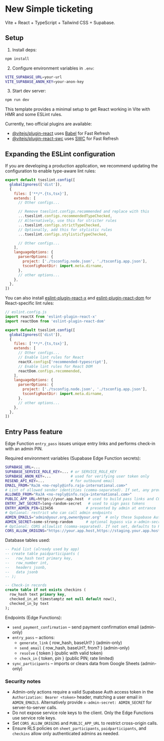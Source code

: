 # New Simple ticketing

Vite + React + TypeScript + Tailwind CSS + Supabase.

## Setup

1. Install deps:

```bash
npm install
```

2. Configure environment variables in `.env`:

```bash
VITE_SUPABASE_URL=your-url
VITE_SUPABASE_ANON_KEY=your-anon-key
```

3. Start dev server:

```bash
npm run dev
```

This template provides a minimal setup to get React working in Vite with HMR and some ESLint rules.

Currently, two official plugins are available:

- [@vitejs/plugin-react](https://github.com/vitejs/vite-plugin-react/blob/main/packages/plugin-react) uses [Babel](https://babeljs.io/) for Fast Refresh
- [@vitejs/plugin-react-swc](https://github.com/vitejs/vite-plugin-react/blob/main/packages/plugin-react-swc) uses [SWC](https://swc.rs/) for Fast Refresh

## Expanding the ESLint configuration

If you are developing a production application, we recommend updating the configuration to enable type-aware lint rules:

```js
export default tseslint.config([
  globalIgnores(['dist']),
  {
    files: ['**/*.{ts,tsx}'],
    extends: [
      // Other configs...

      // Remove tseslint.configs.recommended and replace with this
      ...tseslint.configs.recommendedTypeChecked,
      // Alternatively, use this for stricter rules
      ...tseslint.configs.strictTypeChecked,
      // Optionally, add this for stylistic rules
      ...tseslint.configs.stylisticTypeChecked,

      // Other configs...
    ],
    languageOptions: {
      parserOptions: {
        project: ['./tsconfig.node.json', './tsconfig.app.json'],
        tsconfigRootDir: import.meta.dirname,
      },
      // other options...
    },
  },
])
```

You can also install [eslint-plugin-react-x](https://github.com/Rel1cx/eslint-react/tree/main/packages/plugins/eslint-plugin-react-x) and [eslint-plugin-react-dom](https://github.com/Rel1cx/eslint-react/tree/main/packages/plugins/eslint-plugin-react-dom) for React-specific lint rules:

```js
// eslint.config.js
import reactX from 'eslint-plugin-react-x'
import reactDom from 'eslint-plugin-react-dom'

export default tseslint.config([
  globalIgnores(['dist']),
  {
    files: ['**/*.{ts,tsx}'],
    extends: [
      // Other configs...
      // Enable lint rules for React
      reactX.configs['recommended-typescript'],
      // Enable lint rules for React DOM
      reactDom.configs.recommended,
    ],
    languageOptions: {
      parserOptions: {
        project: ['./tsconfig.node.json', './tsconfig.app.json'],
        tsconfigRootDir: import.meta.dirname,
      },
      // other options...
    },
  },
])
```

## Entry Pass feature

Edge Function `entry_pass` issues unique entry links and performs check-in with an admin PIN.

Required environment variables (Supabase Edge Function secrets):

```bash
SUPABASE_URL=...
SUPABASE_SERVICE_ROLE_KEY=... # or SERVICE_ROLE_KEY
SUPABASE_ANON_KEY=...         # used for verifying user token only
RESEND_API_KEY=...            # for outbound email
EMAIL_FROM="RaJA <no-reply@info.raja-international.com>"
# List of allowed sender identities (comma-separated). If set, any provided `from` must match one of these.
ALLOWED_FROM="RaJA <no-reply@info.raja-international.com>"
PUBLIC_APP_URL=https://your.app.host  # used to build pass links and CORS allow origin fallback
ENTRY_JWT_SECRET=long-random-secret   # used to sign pass tokens
ENTRY_ADMIN_PIN=123456               # presented by admin at entrance
# Optional: restrict who can call admin endpoints
ADMIN_EMAILS="admin@your.org,owner@your.org"  # only these Supabase Auth users can call admin actions
ADMIN_SECRET=some-strong-random      # optional bypass via x-admin-secret header (server-to-server only)
# Optional: CORS allowlist (comma-separated). If not set, defaults to PUBLIC_APP_URL origin, else '*'
CORS_ALLOW_ORIGINS="https://your.app.host,https://staging.your.app.host"
```

Database tables used:

```sql
-- Paid list (already used by app)
-- create table paidparticipants (
--   row_hash text primary key,
--   row_number int,
--   headers jsonb,
--   data jsonb
-- );

-- Check-in records
create table if not exists checkins (
  row_hash text primary key,
  checked_in_at timestamptz not null default now(),
  checked_in_by text
);
```

Endpoints (Edge Functions):

- `send_payment_confirmation` – send payment confirmation email (admin-only)
- `entry_pass` – actions:
  - `generate_link` { row_hash, baseUrl? } (admin-only)
  - `send_email` { row_hash, baseUrl?, from? } (admin-only)
  - `resolve` { token } (public with valid token)
  - `check_in` { token, pin } (public PIN; rate limited)
- `sync_participants` – imports or clears data from Google Sheets (admin-only)

### Security notes

- Admin-only actions require a valid Supabase Auth access token in the `Authorization: Bearer <token>` header, matching a user email in `ADMIN_EMAILS`. Alternatively provide `x-admin-secret: ADMIN_SECRET` for server-to-server calls.
- Do not expose service role keys to the client. Only the Edge Functions use service role keys.
- Set `CORS_ALLOW_ORIGINS` and `PUBLIC_APP_URL` to restrict cross-origin calls.
- Ensure RLS policies on `sheet_participants`, `paidparticipants`, and `checkins` allow only authenticated admins as needed.
